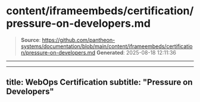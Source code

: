 # content/iframeembeds/certification/pressure-on-developers.md

> **Source**: https://github.com/pantheon-systems/documentation/blob/main/content/iframeembeds/certification/pressure-on-developers.md
> **Generated**: 2025-08-18 12:11:36

---

---
title: WebOps Certification
subtitle: "Pressure on Developers"
---

<Partial file="certification-guide/pressure-on-developers.md" />
